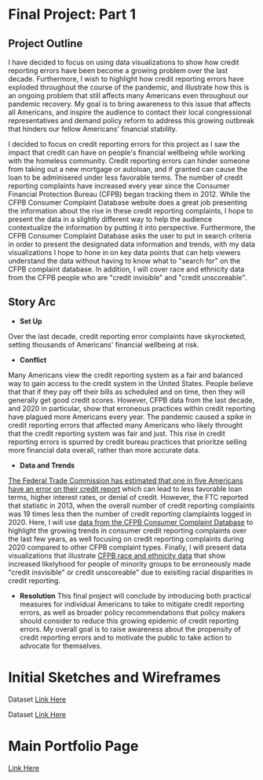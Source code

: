 # Final Project: Part 1

## Project Outline
I have decided to focus on using data visualizations to show how credit reporting errors have been become a growing problem over the last decade. Furthermore, I wish to highlight how credit reporting errors have exploded throughout the course of the pandemic, and illustrate how this is an ongoing problem that still affects many Americans even throughout our pandemic recovery. My goal is to bring awareness to this issue that affects all Americans, and inspire the audience to contact their local congressional representatives and demand policy reform to address this growing outbreak that hinders our fellow Americans' financial stability. 

I decided to focus on credit reporting errors for this project as I saw the impact that credit can have on people's financial wellbeing while working with the homeless community. Credit reporting errors can hinder someone from taking out a new mortgage or autoloan, and if granted can cause the loan to be adminisered under less favorable terms. The number of credit reporting complaints have increased every year since the Consumer Financial Protection Bureau (CFPB) began tracking them in 2012. While the CFPB Consumer Complaint Database website does a great job presenting the information about the rise in these credit reporting complaints, I hope to present the data in a slightly different way to help the audience contextualize the information by putting it into perspective. Furthermore, the CFPB Consumer Complaint Database asks the user to put in search criteria in order to present the designated data information and trends, with my data visualizations I hope to hone in on key data points that can help viewers understand the data without having to know what to "search for" on the CFPB complaint database. In addition, I will cover race and ethnicity data from the CFPB people who are "credit invisible" and "credit unscoreable".


##  Story Arc

* __Set Up__

Over the last decade, credit reporting error complaints have skyrocketed, setting thousands of Americans' financial wellbeing at risk. 
* __Conflict__

Many Americans view the credit reporting system as a fair and balanced way to gain access to the credit system in the United States. People believe that that if they pay off their bills as scheduled and on time, then they will generally get good credit scores. However, CFPB data from the last decade, and 2020 in particular, show that erroneous practices within credit reporting have plagued more Americans every year. The pandemic caused a spike in credit reporting errors that affected many Americans who likely throught that the credit reporting system was fair and just. This rise in credit reporting errors is spurred by credit bureau practices that prioritze selling more financial data overall, rather than more accurate data. 

* __Data and Trends__

[The Federal Trade Commission has estimated that one in five Americans have an error on their credit report](https://www.ftc.gov/news-events/press-releases/2013/02/ftc-study-five-percent-consumers-had-errors-their-credit-reports) which can lead to less favorable loan terms, higher interest rates, or denial of credit.
However, the FTC reported that statistic in 2013, when the overall number of credit reporting complaints was 19 times less then the number of credit reporting clamplaints logged in 2020. Here, I will use [data from the CFPB Consumer Complaint Database](https://www.consumerfinance.gov/data-research/consumer-complaints/) to highlight the growing trends in consumer credit reporting complaints over the last few years, as well focusing on credit reporting complaints during 2020 compared to other CFPB complaint types. 
Finally, I will present data visualizations that illustrate [CFPB race and ethnicity data](https://www.consumerfinance.gov/data-research/research-reports/data-point-credit-invisibles/) that show increased likelyhood for people of minority groups to be erroneously made "credit insvisible" or credit unscoreable" due to exisiting racial disparities in credit reporting. 

* __Resolution__
This final project will conclude by introducing both practical measures for individual Americans to take to mitigate credit reporting errors, as well as broader policy recommendations that policy makers should consider to reduce this growing epidemic of credit reporting errors. My overall goal is to raise awareness about the propensity of credit reporting errors and to motivate the public to take action to advocate for themselves.


# Initial Sketches and Wireframes

<div class="flourish-embed flourish-chart" data-src="visualisation/6895114"><script src="https://public.flourish.studio/resources/embed.js"></script></div>

Dataset [Link Here](/final-project/CFPB_CreditReportingComplaintsLastDecade.csv)



<div class="flourish-embed flourish-chart" data-src="visualisation/6894884"><script src="https://public.flourish.studio/resources/embed.js"></script></div>


Dataset [Link Here](/final-project/CFPB_CreditReportingComplaints2020.csv)



<div class="flourish-embed flourish-chart" data-src="visualisation/6895244"><script src="https://public.flourish.studio/resources/embed.js"></script></div>













# Main Portfolio Page
[Link Here](/README.md)
